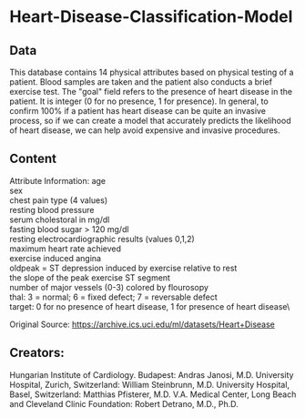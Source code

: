 # Heart-Disease-Classification-Model
## Data
This database contains 14 physical attributes based on physical testing of a patient. Blood samples are taken and the patient also conducts a brief exercise test. The "goal" field refers to the presence of heart disease in the patient. It is integer (0 for no presence, 1 for presence). In general, to confirm 100% if a patient has heart disease can be quite an invasive process, so if we can create a model that accurately predicts the likelihood of heart disease, we can help avoid expensive and invasive procedures.

## Content
Attribute Information:
age\
sex\
chest pain type (4 values)\
resting blood pressure\
serum cholestoral in mg/dl\
fasting blood sugar > 120 mg/dl\
resting electrocardiographic results (values 0,1,2)\
maximum heart rate achieved\
exercise induced angina\
oldpeak = ST depression induced by exercise relative to rest\
the slope of the peak exercise ST segment\
number of major vessels (0-3) colored by flourosopy\
thal: 3 = normal; 6 = fixed defect; 7 = reversable defect\
target: 0 for no presence of heart disease, 1 for presence of heart disease\

Original Source: https://archive.ics.uci.edu/ml/datasets/Heart+Disease

## Creators:
Hungarian Institute of Cardiology. Budapest: Andras Janosi, M.D. University Hospital, Zurich, Switzerland: William Steinbrunn, M.D. University Hospital, Basel, Switzerland: Matthias Pfisterer, M.D. V.A. Medical Center, Long Beach and Cleveland Clinic Foundation: Robert Detrano, M.D., Ph.D.

